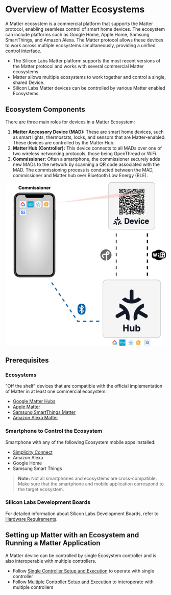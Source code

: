 # Overview of Matter Ecosystems

A Matter ecosystem is a commercial platform that supports the Matter protocol, enabling seamless control of smart home devices. The ecosystem can include platforms such as Google Home, Apple Home, Samsung SmartThings, and Amazon Alexa. The Matter protocol allows these devices to work across multiple ecosystems simultaneously, providing a unified control interface.

- The Silicon Labs Matter platform supports the most recent versions of the Matter protocol and works with several commercial Matter ecosystems.
- Matter allows multiple ecosystems to work together and control a single, shared Device.
- Silicon Labs Matter devices can be controlled by various Matter enabled Ecosystems.

## Ecosystem Components

There are three main roles for devices in a Matter Ecosystem:

1. **Matter Accessory Device (MAD):** These are smart home devices, such as smart lights, thermostats, locks, and sensors that are Matter-enabled. These devices are controlled by the Matter Hub.
2. **Matter Hub (Controller):** This device connects to all MADs over one of two wireless networking protocols, those being OpenThread or WiFi.
3. **Commissioner:** Often a smartphone, the commissioner securely adds new MADs to the network by scanning a QR code associated with the MAD. The commissioning process is conducted between the MAD, commissioner and Matter hub over Bluetooth Low Energy (BLE).

![Matter Ecosystem Commissioning Flowchart](./images/ecosystems-commissioning-flowchart.png)

## Prerequisites

### Ecosystems

"Off the shelf" devices that are compatible with the official implementation of Matter in at least one commercial ecosystem:

- [Google Matter Hubs](https://developers.home.google.com/matter/supported-devices#choosing_a_device_type)
- [Apple Matter](https://www.apple.com/home-app/accessories/)
- [Samsung SmartThings Matter](https://support.smartthings.com/hc/en-us/articles/11219700390804-SmartThings-x-Matter-Integration-)
- [Amazon Alexa Matter](https://developer.amazon.com/en-US/docs/alexa/smarthome/matter-support.html)

### Smartphone to Control the Ecosystem

Smartphone with any of the following Ecosystem mobile apps installed:

- [Simplicity Connect](https://docs.silabs.com/mobile-apps/latest/mobile-apps-start/#simplicity-connect)
- Amazon Alexa
- Google Home
- Samsung Smart Things
  
>**Note:** Not all smartphones and ecosystems are cross-compatible. Make sure that the smartphone and mobile application correspond to the target ecosystem.

### Silicon Labs Development Boards

For detailed information about Silicon Labs Development Boards, refer to [Hardware Requirements](/matter/{build-docspace-version}/matter-prerequisites/hardware-requirements).

## Setting up Matter with an Ecosystem and Running a Matter Application

A Matter device can be controlled by single Ecosystem controller and is also interoperable with multiple controllers.

- Follow [Single Controller Setup and Execution](./singlecontroller-ecosystem.md) to operate with single controller
- Follow [Multiple Controller Setup and Execution](./multicontroller-ecosystem.md) to interoperate with multiple controllers
